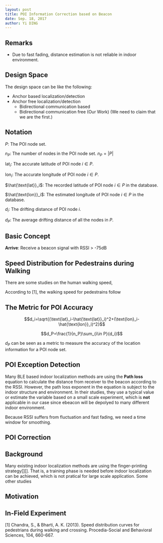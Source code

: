 ```yaml
--- 
layout: post
title: POI Information Correction based on Beacon
date: Sep. 18, 2017
author: Yi DING
---
```

[comment]: # (The math equation in this post is for latex and can be viewed in Visual Studio Code)

[comment]: # (This post composite the POI Correction Section)


## Remarks
* Due to fast fading, distance estimation is not reliable in indoor environment.


## Design Space
The design space can be like the following:
* Anchor based localization/detection
* Anchor free localization/detection
    * Bidirectional communication based
    * Bidirectional communication free (Our Work) (We need to claim that we are the first.)

## Notation
$P$: The POI node set.

$n_P$: The number of nodes in the POI node set. $n_P=\left\lvert P \right\rvert$

$\text{lat}_i$: The accurate latitude of POI node $i\in P$.

$\text{lon}_i$: The accurate longitude of POI node $i\in P$.

$\hat{\text{lat}}_i$: The recorded latitude of POI node $i \in P$ in the database.

$\hat{\text{lon}}_i$: The estimated longitude of POI node $i \in P$ in the database.

$d_i$: The drifting distance of POI node $i$.

$d_P$: The average drifting distance of all the nodes in $P$.

## Basic Concept
**Arrive**: Receive a beacon signal with RSSI > -75dB

## Speed Distribution for Pedestrains during Walking
There are some studies on the human walking speed, 

According to [1], the walking speed for pedestrains follow


## The Metric for POI Accuracy
$$d_i=\sqrt{(\text{lat}_i-\hat{\text{lat}}_i)^2+(\text{lon}_i-\hat{\text{lon}}_i)^2}$$ 

$$d_P=\frac{1}{n_P}\sum_{i\in P}{d_i}$$

$d_P$ can be seen as a metric to measure the accuracy of the location information for a POI node set. 

## POI Exception Detection
[comment]: # (We need first define some metric to measure the exception)
Many BLE based indoor localization methods are using the **Path loss** equation to calculate the distance from receiver to the beacon according to the RSSI. However, the path loss exponent in the equation is subject to the indoor structure and environment. In their studies, they use a typical value or estimate the variable based on a small scale experiment, which is **not** applicable in our case since ebeacon will be depolyed to many different indoor environment.

Because RSSI suffers from fluctuation and fast fading, we need a time window for smoothing.




## POI Correction


## Background
Many existing indoor localization methods are using the finger-printing strategy[][]. That is, a training phase is needed before indoor localization can be achieved, which is not pratical for large scale application. Some other studies 


## Motivation
[comment]: # (It will be better to have a small example and some figures)




## In-Field Experiment


[1] Chandra, S., & Bharti, A. K. (2013). Speed distribution curves for pedestrians during walking and crossing. Procedia-Social and Behavioral Sciences, 104, 660-667.
